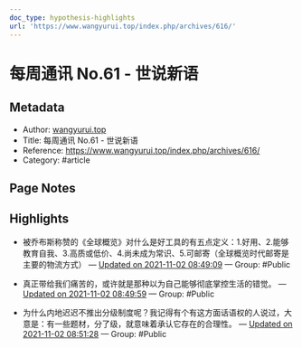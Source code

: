 ```yaml
---
doc_type: hypothesis-highlights
url: 'https://www.wangyurui.top/index.php/archives/616/'
---
```


# 每周通讯 No.61 - 世说新语

## Metadata
- Author: [wangyurui.top]()
- Title: 每周通讯 No.61 - 世说新语
- Reference: https://www.wangyurui.top/index.php/archives/616/
- Category: #article

## Page Notes
## Highlights
- 被乔布斯称赞的《全球概览》对什么是好工具的有五点定义：1.好用、2.能够教育自我、3.高质或低价、4.尚未成为常识、5.可邮寄（全球概览时代邮寄是主要的物流方式） — [Updated on 2021-11-02 08:49:09](https://hyp.is/sLIrfDt2Eey3UoO7ZnQxpA/www.wangyurui.top/index.php/archives/616/) — Group: #Public

- 真正带给我们痛苦的，或许就是那种以为自己能够彻底掌控生活的错觉。 — [Updated on 2021-11-02 08:49:59](https://hyp.is/zh1j3jt2Eey8a9-sxvV8oQ/www.wangyurui.top/index.php/archives/616/) — Group: #Public

- 为什么内地迟迟不推出分级制度呢？我记得有个有这方面话语权的人说过，大意是：有一些题材，分了级，就意味着承认它存在的合理性。 — [Updated on 2021-11-02 08:51:28](https://hyp.is/AxPWSjt3EeygjXc4X9kK6g/www.wangyurui.top/index.php/archives/616/) — Group: #Public



